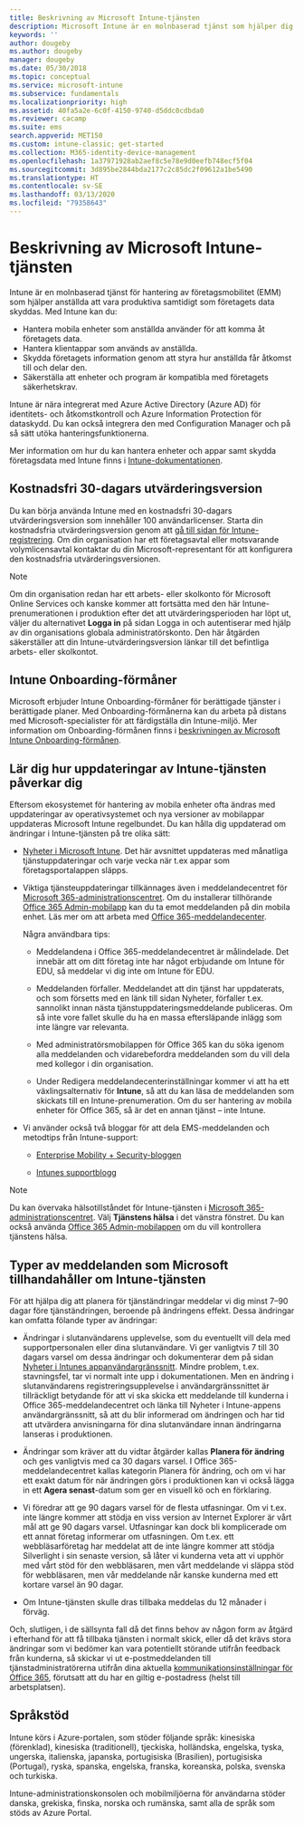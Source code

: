 ```yaml
---
title: Beskrivning av Microsoft Intune-tjänsten
description: Microsoft Intune är en molnbaserad tjänst som hjälper dig att hantera Windows-, iOS/iPadOS-, Mac OS X-, Android- och Windows Mobile-enheter.
keywords: ''
author: dougeby
ms.author: dougeby
manager: dougeby
ms.date: 05/30/2018
ms.topic: conceptual
ms.service: microsoft-intune
ms.subservice: fundamentals
ms.localizationpriority: high
ms.assetid: 40fa5a2e-6c0f-4150-9740-d5ddc0cdbda0
ms.reviewer: cacamp
ms.suite: ems
search.appverid: MET150
ms.custom: intune-classic; get-started
ms.collection: M365-identity-device-management
ms.openlocfilehash: 1a37971928ab2aef8c5e78e9d0eefb748ecf5f04
ms.sourcegitcommit: 3d895be2844bda2177c2c85dc2f09612a1be5490
ms.translationtype: HT
ms.contentlocale: sv-SE
ms.lasthandoff: 03/13/2020
ms.locfileid: "79358643"
---
```

# <a name="microsoft-intune-service-description"></a>Beskrivning av Microsoft Intune-tjänsten

Intune är en molnbaserad tjänst för hantering av företagsmobilitet (EMM) som hjälper anställda att vara produktiva samtidigt som företagets data skyddas. Med Intune kan du:
* Hantera mobila enheter som anställda använder för att komma åt företagets data.
* Hantera klientappar som används av anställda.
* Skydda företagets information genom att styra hur anställda får åtkomst till och delar den.
* Säkerställa att enheter och program är kompatibla med företagets säkerhetskrav.

Intune är nära integrerat med Azure Active Directory (Azure AD) för identitets- och åtkomstkontroll och Azure Information Protection för dataskydd. Du kan också integrera den med Configuration Manager och på så sätt utöka hanteringsfunktionerna.

Mer information om hur du kan hantera enheter och appar samt skydda företagsdata med Intune finns i [Intune-dokumentationen](../index.yml).

## <a name="30-day-free-trial"></a>Kostnadsfri 30-dagars utvärderingsversion
Du kan börja använda Intune med en kostnadsfri 30-dagars utvärderingsversion som innehåller 100 användarlicenser. Starta din kostnadsfria utvärderingsversion genom att [gå till sidan för Intune-registrering](https://admin.microsoft.com/Signup/Signup.aspx?OfferId=40BE278A-DFD1-470a-9EF7-9F2596EA7FF9&dl=INTUNE_A&ali=1#0%20). Om din organisation har ett företagsavtal eller motsvarande volymlicensavtal kontaktar du din Microsoft-representant för att konfigurera den kostnadsfria utvärderingsversionen.

> [!NOTE]
> Om din organisation redan har ett arbets- eller skolkonto för Microsoft Online Services och kanske kommer att fortsätta med den här Intune-prenumerationen i produktion efter det att utvärderingsperioden har löpt ut, väljer du alternativet **Logga in** på sidan Logga in och autentiserar med hjälp av din organisations globala administratörskonto. Den här åtgärden säkerställer att din Intune-utvärderingsversion länkar till det befintliga arbets- eller skolkontot.

<!--- For a list of settings that you can set up on mobile devices, see:

- [Enrolled device management capabilities of Microsoft Intune](introduction-intune.md)

--->
## <a name="intune-onboarding-benefit"></a>Intune Onboarding-förmåner
Microsoft erbjuder Intune Onboarding-förmåner för berättigade tjänster i berättigade planer. Med Onboarding-förmånerna kan du arbeta på distans med Microsoft-specialister för att färdigställa din Intune-miljö. Mer information om Onboarding-förmånen finns i [beskrivningen av Microsoft Intune Onboarding-förmånen](https://go.microsoft.com/fwlink/?LinkId=619281).


## <a name="learn-how-intune-service-updates-affect-you"></a>Lär dig hur uppdateringar av Intune-tjänsten påverkar dig

Eftersom ekosystemet för hantering av mobila enheter ofta ändras med uppdateringar av operativsystemet och nya versioner av mobilappar uppdateras Microsoft Intune regelbundet. Du kan hålla dig uppdaterad om ändringar i Intune-tjänsten på tre olika sätt:

- [Nyheter i Microsoft Intune](whats-new.md). Det här avsnittet uppdateras med månatliga tjänstuppdateringar och varje vecka när t.ex appar som företagsportalappen släpps.

- Viktiga tjänsteuppdateringar tillkännages även i meddelandecentret för [Microsoft 365-administrationscentret](https://admin.microsoft.com/). Om du installerar tillhörande [Office 365 Admin-mobilapp](https://support.office.com/article/Office-365-Admin-Mobile-App-e16f6421-2a1a-4142-bf9d-9846600a060a) kan du ta emot meddelanden på din mobila enhet. Läs mer om att arbeta med [Office 365-meddelandecenter](https://support.office.com/client/results?Shownav=true&ns=O365ENTADMIN&version=15&ver=15&HelpID=O365E_MCManageUpdates).

  Några användbara tips:

  - Meddelandena i Office 365-meddelandecentret är målindelade. Det innebär att om ditt företag inte har något erbjudande om Intune för EDU, så meddelar vi dig inte om Intune för EDU.

  - Meddelanden förfaller. Meddelandet att din tjänst har uppdaterats, och som försetts med en länk till sidan Nyheter, förfaller t.ex. sannolikt innan nästa tjänstuppdateringsmeddelande publiceras. Om så inte vore fallet skulle du ha en massa eftersläpande inlägg som inte längre var relevanta.

  - Med administratörsmobilappen för Office 365 kan du söka igenom alla meddelanden och vidarebefordra meddelanden som du vill dela med kollegor i din organisation.

  - Under Redigera meddelandecenterinställningar kommer vi att ha ett växlingsalternativ för **Intune**, så att du kan läsa de meddelanden som skickats till en Intune-prenumeration. Om du ser hantering av mobila enheter för Office 365, så är det en annan tjänst – inte Intune.

- Vi använder också två bloggar för att dela EMS-meddelanden och metodtips från Intune-support:

  - [Enterprise Mobility + Security-bloggen](https://blogs.technet.microsoft.com/enterprisemobility/)

  - [Intunes supportblogg](https://blogs.technet.microsoft.com/intunesupport/)

> [!Note]
> Du kan övervaka hälsotillståndet för Intune-tjänsten i [Microsoft 365-administrationscentret](https://admin.microsoft.com). Välj **Tjänstens hälsa** i det vänstra fönstret. Du kan också använda [Office 365 Admin-mobilappen](https://support.office.com/article/Office-365-Admin-Mobile-App-e16f6421-2a1a-4142-bf9d-9846600a060a) om du vill kontrollera tjänstens hälsa.

## <a name="types-of-notices-microsoft-provides-about-the-intune-service"></a>Typer av meddelanden som Microsoft tillhandahåller om Intune-tjänsten

För att hjälpa dig att planera för tjänständringar meddelar vi dig minst 7–90 dagar före tjänständringen, beroende på ändringens effekt. Dessa ändringar kan omfatta fölande typer av ändringar:

- Ändringar i slutanvändarens upplevelse, som du eventuellt vill dela med supportpersonalen eller dina slutanvändare. Vi ger vanligtvis 7 till 30 dagars varsel om dessa ändringar och dokumenterar dem på sidan [Nyheter i Intunes appanvändargränssnitt](whats-new-app-ui.md). Mindre problem, t.ex. stavningsfel, tar vi normalt inte upp i dokumentationen. Men en ändring i slutanvändarens registreringsupplevelse i användargränssnittet är tillräckligt betydande för att vi ska skicka ett meddelande till kunderna i Office 365-meddelandecentret och länka till Nyheter i Intune-appens användargränssnitt, så att du blir informerad om ändringen och har tid att utvärdera anvisningarna för dina slutanvändare innan ändringarna lanseras i produktionen.

- Ändringar som kräver att du vidtar åtgärder kallas **Planera för ändring** och ges vanligtvis med ca 30 dagars varsel. I Office 365-meddelandecentret kallas kategorin Planera för ändring, och om vi har ett exakt datum för när ändringen görs i produktionen kan vi också lägga in ett **Agera senast**-datum som ger en visuell kö och en förklaring.

- Vi föredrar att ge 90 dagars varsel för de flesta utfasningar. Om vi t.ex. inte längre kommer att stödja en viss version av Internet Explorer är vårt mål att ge 90 dagars varsel. Utfasningar kan dock bli komplicerade om ett annat företag informerar om utfasningen. Om t.ex. ett webbläsarföretag har meddelat att de inte längre kommer att stödja Silverlight i sin senaste version, så låter vi kunderna veta att vi upphör med vårt stöd för den webbläsaren, men vårt meddelande vi släppa stöd för webbläsaren, men vår meddelande når kanske kunderna med ett kortare varsel än 90 dagar.

- Om Intune-tjänsten skulle dras tillbaka meddelas du 12 månader i förväg.

Och, slutligen, i de sällsynta fall då det finns behov av någon form av åtgärd i efterhand för att få tillbaka tjänsten i normalt skick, eller då det krävs stora ändringar som vi bedömer kan vara potentiellt störande utifrån feedback från kunderna, så skickar vi ut e-postmeddelanden till tjänstadministratörerna utifrån dina aktuella [kommunikationsinställningar för Office 365](https://support.office.com/article/Change-your-contact-preferences-for-communications-from-Microsoft-6f70de1b-a64d-4498-bfbd-be8c83a9c0fc), förutsatt att du har en giltig e-postadress (helst till arbetsplatsen).  


<!--- ## Choose the management solution that’s right for you
You can set up Intune in several ways to manage and help protect your company's mobile devices and computers (referred to as **devices** in this article).

- **Intune stand-alone configuration.** Use the web-based admin console in Intune to manage devices in your organization. Intune can be used without any on-premises IT infrastructure. If you use Intune with Active Directory Domain Services, you can use domain user accounts that you manage with Domain Services with Intune.

--->

## <a name="language-support"></a>Språkstöd
Intune körs i Azure-portalen, som stöder följande språk: kinesiska (förenklad), kinesiska (traditionell), tjeckiska, holländska, engelska, tyska, ungerska, italienska, japanska, portugisiska (Brasilien), portugisiska (Portugal), ryska, spanska, engelska, franska, koreanska, polska, svenska och turkiska.

Intune-administrationskonsolen och mobilmiljöerna för användarna stöder danska, grekiska, finska, norska och rumänska, samt alla de språk som stöds av Azure Portal.

<!--- ## Learn more about Intune
Use these resources to learn more about Intune:

- The [Microsoft Intune Trust Center](https://www.microsoft.com/server-cloud/products/intune-trust-center/) provides information about the security, privacy, and compliance practices of Intune, and it describes some of Intune's certifications.

- [Enrolled device management capabilities of Microsoft Intune](introduction-intune.md)--->
